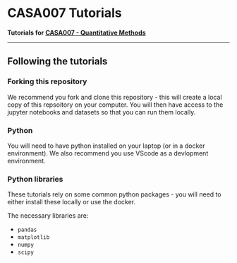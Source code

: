 # CASA007 Tutorials
**Tutorials for [CASA007 - Quantitative Methods](https://huanfachen.github.io/CASA0007/)**

----

## Following the tutorials 

### Forking this repository 

We recommend you fork and clone this repository - this will create a local copy of this repsoitory on your computer. You will then have access to the jupyter notebooks and datasets so that you can run them locally. 

### Python 

You will need to have python installed on your laptop (or in a docker environment). We also recommend you use VScode as a devlopment environment. 

### Python libraries

These tutorials rely on some common python packages - you will need to either install these locally or use the docker. 

The necessary libraries are:

* ```pandas```
* ```matplotlib```
* ```numpy```
* ```scipy```